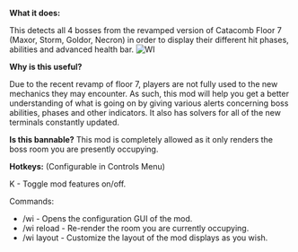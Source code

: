**What it does:**

This detects all 4 bosses from the revamped version of Catacomb Floor 7 (Maxor, Storm, Goldor, Necron) in order to display their different hit phases, abilities and advanced health bar.
![WI](https://github.com/Quanlizr/WitherIndicators/assets/142359771/2a6d690b-8357-45ca-b233-bdbd606d0261)

**Why is this useful?**

Due to the recent revamp of floor 7, players are not fully used to the new mechanics they may encounter. As such, this mod will help you get a better understanding of what is going on by giving various alerts concerning boss abilities, phases and other indicators. It also has solvers for all of the new terminals constantly updated.

**Is this bannable?**
This mod is completely allowed as it only renders the boss room you are presently occupying.

**Hotkeys:**
(Configurable in Controls Menu)

K - Toggle mod features on/off.

Commands:
- /wi - Opens the configuration GUI of the mod.
- /wi reload - Re-render the room you are currently occupying. 
- /wi layout - Customize the layout of the mod displays as you wish. 
